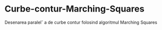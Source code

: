 # Curbe-contur-Marching-Squares
Desenarea paralel˘ a de curbe contur folosind  algoritmul Marching Squares
